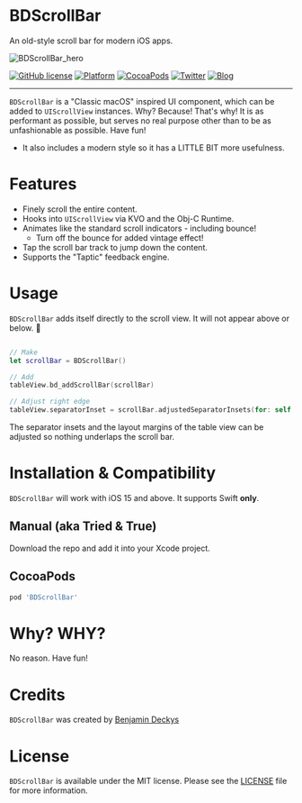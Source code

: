 # BDScrollBar
An old-style scroll bar for modern iOS apps.

![BDScrollBar_hero](https://user-images.githubusercontent.com/2734719/173232780-2569b55f-d8e1-49cc-bdbc-f0043f37e230.png)

[![GitHub license](https://img.shields.io/badge/license-MIT-blue.svg?style=for-the-badge)](https://raw.githubusercontent.com/viewDidAppear/BDScrollView/master/LICENSE)
[![Platform](https://img.shields.io/cocoapods/p/BDScrollBar.svg?style=for-the-badge)](http://cocoadocs.org/docsets/BDScrollBar)
[![CocoaPods](https://img.shields.io/badge/pods-BDScrollBar-brightgreen?maxAge=3600&style=for-the-badge)](https://cocoapods.org/pods/BDScrollBar)
[![Twitter](https://img.shields.io/badge/twitter-follow%20me-ff69b4?style=for-the-badge)](https://twitter.com/viewDidAppear)
[![Blog](https://img.shields.io/badge/read-my%20blog-red?style=for-the-badge)](https://viewDidAppear.github.io)

---

`BDScrollBar` is a "Classic macOS" inspired UI component, which can be added to `UIScrollView` instances. Why? Because! That's why!
It is as performant as possible, but serves no real purpose other than to be as unfashionable as possible. Have fun!

* It also includes a modern style so it has a LITTLE BIT more usefulness.

# Features

* Finely scroll the entire content.
* Hooks into `UIScrollView` via KVO and the Obj-C Runtime.
* Animates like the standard scroll indicators - including bounce!
  * Turn off the bounce for added vintage effect!
* Tap the scroll bar track to jump down the content.
* Supports the "Taptic" feedback engine.

# Usage

`BDScrollBar` adds itself directly to the scroll view. It will not appear above or below. 🙌

```swift

// Make
let scrollBar = BDScrollBar()

// Add
tableView.bd_addScrollBar(scrollBar)

// Adjust right edge
tableView.separatorInset = scrollBar.adjustedSeparatorInsets(for: self.tableView.separatorInset)
```

The separator insets and the layout margins of the table view can be adjusted so nothing underlaps the scroll bar.

# Installation & Compatibility

`BDScrollBar` will work with iOS 15 and above. It supports Swift **only**.

## Manual (aka Tried & True)

Download the repo and add it into your Xcode project.

## CocoaPods

```ruby
pod 'BDScrollBar'
```

# Why? WHY?

No reason. Have fun!

# Credits

`BDScrollBar` was created by [Benjamin Deckys](https://github.com/viewDidAppear)

# License

`BDScrollBar` is available under the MIT license. Please see the [LICENSE](LICENSE) file for more information.
